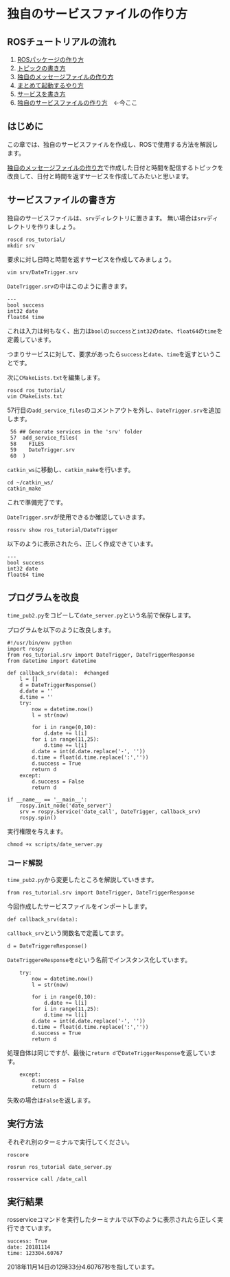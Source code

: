 # 独自のサービスファイルの作り方

## ROSチュートリアルの流れ

1. [ROSパッケージの作り方](how_to_create_pkg.md)
2. [トピックの書き方](how_to_write_topic.md)
3. [独自のメッセージファイルの作り方](how_to_create_msg.md)
4. [まとめて起動するやり方](how_to_use_launch.md)
5. [サービスを書き方](how_to_write_service.md)
6. [独自のサービスファイルの作り方](how_to_create_srv.md)　←今ここ

## はじめに

この章では、独自のサービスファイルを作成し、ROSで使用する方法を解説します。

[独自のメッセージファイルの作り方](how_to_create_msg.md)で作成した日付と時間を配信するトピックを改良して、日付と時間を返すサービスを作成してみたいと思います。

## サービスファイルの書き方

独自のサービスファイルは、`srv`ディレクトリに置きます。 無い場合は`srv`ディレクトリを作りましょう。

```text
roscd ros_tutorial/
mkdir srv
```

要求に対し日時と時間を返すサービスを作成してみましょう。

```text
vim srv/DateTrigger.srv
```

`DateTrigger.srv`の中はこのように書きます。

```text
---
bool success
int32 date
float64 time
```

これは入力は何もなく、出力は`bool`の`success`と`int32`の`date`、`float64`の`time`を定義しています。

つまりサービスに対して、要求があったら`success`と`date`、`time`を返すということです。

次に`CMakeLists.txt`を編集します。

```text
roscd ros_tutorial/
vim CMakeLists.txt
```

57行目の`add_service_files`のコメントアウトを外し、`DateTrigger.srv`を追加します。

```text
 56 ## Generate services in the 'srv' folder
 57  add_service_files(
 58    FILES
 59    DateTrigger.srv                                                             
 60  )
```

`catkin_ws`に移動し、`catkin_make`を行います。

```text
cd ~/catkin_ws/
catkin_make
```

これで準備完了です。

`DateTrigger.srv`が使用できるか確認していきます。

```text
rossrv show ros_tutorial/DateTrigger
```

以下のように表示されたら、正しく作成できています。

```text
---
bool success
int32 date
float64 time
```

## プログラムを改良

`time_pub2.py`をコピーして`date_server.py`という名前で保存します。

プログラムを以下のように改良します。

```text
#!/usr/bin/env python                                                           
import rospy
from ros_tutorial.srv import DateTrigger, DateTriggerResponse
from datetime import datetime

def callback_srv(data):  #changed
    l = []
    d = DateTriggerResponse()                                                    
    d.date = ''
    d.time = ''
    try:
        now = datetime.now()
        l = str(now)

        for i in range(0,10):
            d.date += l[i]
        for i in range(11,25):
            d.time += l[i]
        d.date = int(d.date.replace('-', ''))
        d.time = float(d.time.replace(':',''))
        d.success = True
        return d
    except:
        d.success = False
        return d

if __name__ == '__main__':
    rospy.init_node('date_server')
    srv = rospy.Service('date_call', DateTrigger, callback_srv)
    rospy.spin()
```

実行権限を与えます。

```text
chmod +x scripts/date_server.py
```

### コード解説

`time_pub2.py`から変更したところを解説していきます。

```text
from ros_tutorial.srv import DateTrigger, DateTriggerResponse
```

今回作成したサービスファイルをインポートします。

```text
def callback_srv(data):
```

`callback_srv`という関数名で定義してます。

```text
d = DateTriggereResponse()
```

`DateTriggereResponse`を`d`という名前でインスタンス化しています。

```text
    try:
        now = datetime.now()
        l = str(now)

        for i in range(0,10):
            d.date += l[i]
        for i in range(11,25):
            d.time += l[i]
        d.date = int(d.date.replace('-', ''))
        d.time = float(d.time.replace(':',''))
        d.success = True
        return d
```

処理自体は同じですが、最後に`return d`で`DateTriggerResponse`を返しています。

```text
    except:
        d.success = False
        return d
```

失敗の場合は`False`を返します。

## 実行方法

それぞれ別のターミナルで実行してください。

```text
roscore
```

```text
rosrun ros_tutorial date_server.py
```

```text
rosservice call /date_call
```

## 実行結果

rosserviceコマンドを実行したターミナルで以下のように表示されたら正しく実行できています。

```text
success: True
date: 20181114
time: 123304.60767
```

2018年11月14日の12時33分4.60767秒を指しています。

